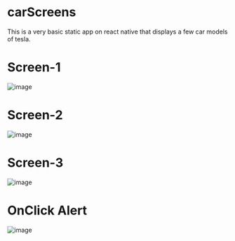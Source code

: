 # carScreens
This is a very  basic static app on react native that displays a few car models of tesla.
# Screen-1
![image](https://user-images.githubusercontent.com/81974869/135710033-73da39d1-e32e-48e2-8664-742a24e6c77e.png) 
# Screen-2
![image](https://user-images.githubusercontent.com/81974869/135710065-f297fddc-a9bc-4b59-bb9b-36f9f1d0f630.png)
# Screen-3
![image](https://user-images.githubusercontent.com/81974869/135710099-80ed385b-6588-447b-8d75-66a2e3ba6187.png)
# OnClick Alert
![image](https://user-images.githubusercontent.com/81974869/135710117-da4804e8-f334-40d6-bb3b-321bf6f91bca.png)



